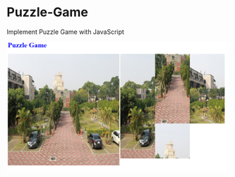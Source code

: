 # Puzzle-Game
Implement Puzzle Game with JavaScript

![alt text](https://github.com/Hank17023/Puzzle-Game/blob/master/puzzle.png)
